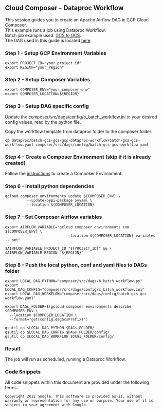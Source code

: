 ## Cloud Composer - Dataproc Workflow

This session guides you to create an Apache Airflow DAG in GCP Cloud Composer.   
This example runs a job using Dataproc Workflow.  
Batch job example used: [GCS to GCS](../dataproc/2_batch-gcs-gcs.md).  
The DAG used in this guide is located [here](../../composer/src/dags/b_batch_workflow.py).

### Step 1 - Setup GCP Environment Variables

```console
export PROJECT_ID="your_project_id"
export REGION="your_region"
```

### Step 2 - Setup Composer Variables

```console
export COMPOSER_ENV="your_composer-env"
export COMPOSER_LOCATION=${REGION}
```

### Step 3 - Setup DAG specific config

Update the [composer/src/dags/config/b_batch_workflow.ini](../../composer/src/dags/config/b_batch_workflow.ini) to your desired config values, read by the python file.

Copy the workflow template from dataproc folder to the composer folder:
```console
cp dataproc/batch-gcs-gcs/gcp-dataproc-workflow/batch-gcs-gcs-workflow.yaml composer/src/dags/config/batch-gcs-gcs-workflow.yaml
```

### Step 4  - Create a Composer Environment (skip if it is already created)

Follow the [instructions](https://cloud.google.com/composer/docs/composer-2/create-environments) to create a Composer Environment.

### Step 6 - Install python dependencies

```
gcloud composer environments update ${COMPOSER_ENV} \
          --update-pypi-package pyyaml \
          --location ${COMPOSER_LOCATION}
```

### Step 7 - Set Composer Airflow variables

```console
export AIRFLOW_VARIABLE="gcloud composer environments run ${COMPOSER_ENV} \
                            --location ${COMPOSER_LOCATION} variables -- set"

$AIRFLOW_VARIABLE PROJECT_ID "${PROJECT_ID}" && \
$AIRFLOW_VARIABLE REGION "${REGION}"
```

### Step 8 - Push the local python, conf and yaml files to DAGs folder

```console
export LOCAL_DAG_PYTHON="composer/src/dags/b_batch_workflow.py"
export LOCAL_DAG_CONFIG="composer/src/dags/config/c_batch_workflow.ini"
export LOCAL_DAG_WORKFLOW="composer/src/dags/config/batch-gcs-gcs-workflow.yaml"

export DAGs_FOLDER=$(gcloud composer environments describe $COMPOSER_ENV \
  --location $COMPOSER_LOCATION \
  --format="get(config.dagGcsPrefix)")

gsutil cp $LOCAL_DAG_PYTHON $DAGs_FOLDER/
gsutil cp $LOCAL_DAG_CONFIG $DAGs_FOLDER/config/
gsutil cp $LOCAL_DAG_WORKFLOW $DAGs_FOLDER/config/
```

### Result

The job will run as scheduled, running a Dataproc Workflow.

### Code Snippets
All code snippets within this document are provided under the following terms.
```
Copyright 2022 Google. This software is provided as-is, without warranty or representation for any use or purpose. Your use of it is subject to your agreement with Google. 
```